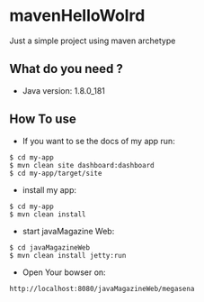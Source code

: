 # mavenHelloWolrd
Just a simple project using maven archetype

## What do you need ?

  - Java version: 1.8.0_181

## How To use

  - If you want to se the docs of my app run:
  ```
  $ cd my-app
  $ mvn clean site dashboard:dashboard
  $ cd my-app/target/site
  ``` 
   - install my app:
  ```
  $ cd my-app
  $ mvn clean install
  ```
  - start javaMagazine Web:
  ```
  $ cd javaMagazineWeb
  $ mvn clean install jetty:run
  ```
  - Open Your bowser on:
  ```
  http://localhost:8080/javaMagazineWeb/megasena
  ```
